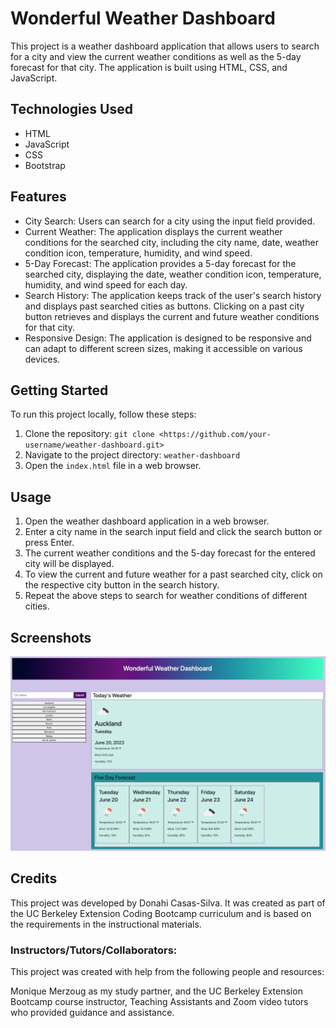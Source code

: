 # Wonderful Weather Dashboard

This project is a weather dashboard application that allows users to search for a city and view the current weather conditions as well as the 5-day forecast for that city. The application is built using HTML, CSS, and JavaScript.

## Technologies Used

- HTML
- JavaScript
- CSS
- Bootstrap

## Features

- City Search: Users can search for a city using the input field provided.
- Current Weather: The application displays the current weather conditions for the searched city, including the city name, date, weather condition icon, temperature, humidity, and wind speed.
- 5-Day Forecast: The application provides a 5-day forecast for the searched city, displaying the date, weather condition icon, temperature, humidity, and wind speed for each day.
- Search History: The application keeps track of the user's search history and displays past searched cities as buttons. Clicking on a past city button retrieves and displays the current and future weather conditions for that city.
- Responsive Design: The application is designed to be responsive and can adapt to different screen sizes, making it accessible on various devices.

## Getting Started

To run this project locally, follow these steps:

1. Clone the repository: `git clone <https://github.com/your-username/weather-dashboard.git>`
2. Navigate to the project directory: `weather-dashboard`
3. Open the `index.html` file in a web browser.

## Usage

1. Open the weather dashboard application in a web browser.
2. Enter a city name in the search input field and click the search button or press Enter.
3. The current weather conditions and the 5-day forecast for the entered city will be displayed.
4. To view the current and future weather for a past searched city, click on the respective city button in the search history.
5. Repeat the above steps to search for weather conditions of different cities.

## Screenshots

![Weather Dashboard](assets/weather-dashboard.png)

## Credits

This project was developed by Donahi Casas-Silva. It was created as part of the UC Berkeley Extension Coding Bootcamp curriculum and is based on the requirements in the instructional materials.

### Instructors/Tutors/Collaborators:

This project was created with help from the following people and resources:

Monique Merzoug as my study partner, and the
UC Berkeley Extension Bootcamp course instructor, Teaching Assistants and Zoom video tutors who provided guidance and assistance.
